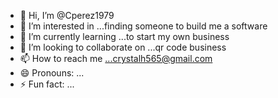 - 👋 Hi, I’m @Cperez1979
- 👀 I’m interested in ...finding someone to build me a software 
- 🌱 I’m currently learning ...to start my own business 
- 💞️ I’m looking to collaborate on ...qr code business
- 📫 How to reach me ...crystalh565@gmail.com 
- 😄 Pronouns: ...
- ⚡ Fun fact: ...

<!---
Cperez1979/Cperez1979 is a ✨ special ✨ repository because its `README.md` (this file) appears on your GitHub profile.
You can click the Preview link to take a look at your changes.
--->
